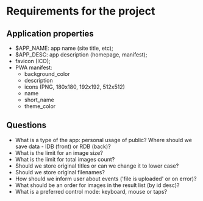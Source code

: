 # Requirements for the project

## Application properties

* $APP_NAME: app name (site title, etc);
* $APP_DESC: app description (homepage, manifest);
* favicon (ICO);
* PWA manifest:
    * background_color
    * description
    * icons (PNG, 180x180, 192x192, 512x512)
    * name
    * short_name
    * theme_color

## Questions

* What is a type of the app: personal usage of public? Where should we save data - IDB (front) or RDB (back)?
* What is the limit for an image size?
* What is the limit for total images count?
* Should we store original titles or can we change it to lower case?
* Should we store original filenames?
* How should we inform user about events ('file is uploaded' or on error)?
* What should be an order for images in the result list (by id desc)?
* What is a preferred control mode: keyboard, mouse or taps?